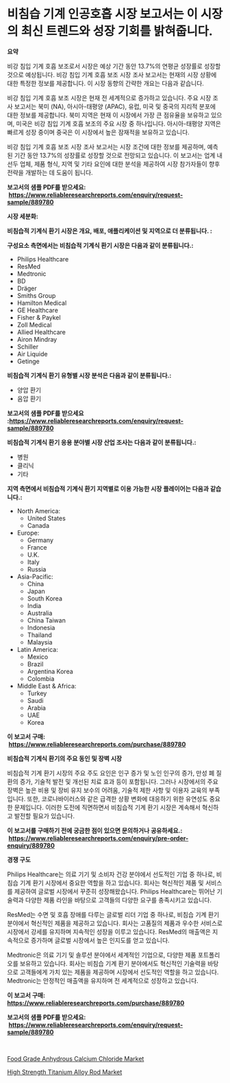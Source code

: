 <p><h1>비침습 기계 인공호흡 시장 보고서는 이 시장의 최신 트렌드와 성장 기회를 밝혀줍니다.</h1></p><p><strong>요약</strong></p>
<p><p>비강 침입 기계 호흡 보조로서 시장은 예상 기간 동안 13.7%의 연평균 성장률로 성장할 것으로 예상됩니다. 비강 침입 기계 호흡 보조 시장 조사 보고서는 현재의 시장 상황에 대한 특정한 정보를 제공합니다. 이 시장 동향의 간략한 개요는 다음과 같습니다.</p><p>비강 침입 기계 호흡 보조 시장은 현재 전 세계적으로 증가하고 있습니다. 주요 시장 조사 보고서는 북미 (NA), 아시아-태평양 (APAC), 유럽, 미국 및 중국의 지리적 분포에 대한 정보를 제공합니다. 북미 지역은 현재 이 시장에서 가장 큰 점유율을 보유하고 있으며, 미국은 비강 침입 기계 호흡 보조의 주요 시장 중 하나입니다. 아시아-태평양 지역은 빠르게 성장 중이며 중국은 이 시장에서 높은 잠재적을 보유하고 있습니다.</p><p>비강 침입 기계 호흡 보조 시장 조사 보고서는 시장 조건에 대한 정보를 제공하며, 예측된 기간 동안 13.7%의 성장률로 성장할 것으로 전망되고 있습니다. 이 보고서는 업계 내 선두 업체, 제품 형식, 지역 및 기타 요인에 대한 분석을 제공하여 시장 참가자들이 향후 전략을 개발하는 데 도움이 됩니다.</p></p>
<p><strong>보고서의 샘플 PDF를 받으세요: &nbsp;<a href="https://www.reliableresearchreports.com/enquiry/request-sample/889780">https://www.reliableresearchreports.com/enquiry/request-sample/889780</a></strong></p>
<p><strong>시장 세분화:</strong></p>
<p><strong> 비침습적 기계식 환기 시장은 개요, 배포, 애플리케이션 및 지역으로 더 분류됩니다. :</strong></p>
<p><strong>구성요소 측면에서는 비침습적 기계식 환기 시장은 다음과 같이 분류됩니다.:</strong></p>
<p><ul><li>Philips Healthcare</li><li>ResMed</li><li>Medtronic</li><li>BD</li><li>Dräger</li><li>Smiths Group</li><li>Hamilton Medical</li><li>GE Healthcare</li><li>Fisher & Paykel</li><li>Zoll Medical</li><li>Allied Healthcare</li><li>Airon Mindray</li><li>Schiller</li><li>Air Liquide</li><li>Getinge</li></ul></p>
<p><strong> 비침습적 기계식 환기 유형별 시장 분석은 다음과 같이 분류됩니다.:</strong></p>
<p><ul><li>양압 환기</li><li>음압 환기</li></ul></p>
<p><strong>보고서의 샘플 PDF를 받으세요 :<a href="https://www.reliableresearchreports.com/enquiry/request-sample/889780">https://www.reliableresearchreports.com/enquiry/request-sample/889780</a></strong></p>
<p><strong> 비침습적 기계식 환기 응용 분야별 시장 산업 조사는 다음과 같이 분류됩니다.:</strong></p>
<p><ul><li>병원</li><li>클리닉</li><li>기타</li></ul></p>
<p><strong>지역 측면에서 비침습적 기계식 환기 지역별로 이용 가능한 시장 플레이어는 다음과 같습니다.:</strong></p>
<p><ul>
    <li>
        North America:
        <ul>
            <li>United States</li>
            <li>Canada</li>
        </ul>
    </li>
    <li>
        Europe:
        <ul>
            <li>Germany</li>
            <li>France</li>
            <li>U.K.</li>
            <li>Italy</li>
            <li>Russia</li>
        </ul>
    </li>
    <li>
        Asia-Pacific:
        <ul>
            <li>China</li>
            <li>Japan</li>
            <li>South Korea</li>
            <li>India</li>
            <li>Australia</li>
            <li>China Taiwan</li>
            <li>Indonesia</li>
            <li>Thailand</li>
            <li>Malaysia</li>
        </ul>
    </li>
    <li>
        Latin America:
        <ul>
            <li>Mexico</li>
            <li>Brazil</li>
            <li>Argentina Korea</li>
            <li>Colombia</li>
        </ul>
    </li>
    <li>
        Middle East & Africa:
        <ul>
            <li>Turkey</li>
            <li>Saudi</li>
            <li>Arabia</li>
            <li>UAE</li>
            <li>Korea</li>
        </ul>
    </li>
    </ul></p>
<p><strong>이 보고서 구매: &nbsp;<a href="https://www.reliableresearchreports.com/purchase/889780">https://www.reliableresearchreports.com/purchase/889780</a></strong></p>
<p><strong>비침습적 기계식 환기의 주요 동인 및 장벽 시장</strong></p>
<p><p>비침습적 기계 환기 시장의 주요 주도 요인은 인구 증가 및 노인 인구의 증가, 만성 폐 질환의 증가, 기술적 발전 및 개선된 치료 효과 등이 포함됩니다. 그러나 시장에서의 주요 장벽은 높은 비용 및 장비 유지 보수의 어려움, 기술적 제한 사항 및 이용자 교육의 부족입니다. 또한, 코로나바이러스와 같은 급격한 상황 변화에 대응하기 위한 유연성도 중요한 문제입니다. 이러한 도전에 직면하면서 비침습적 기계 환기 시장은 계속해서 혁신하고 발전할 필요가 있습니다.</p></p>
<p><strong>이 보고서를 구매하기 전에 궁금한 점이 있으면 문의하거나 공유하세요.: &nbsp;<a href="https://www.reliableresearchreports.com/enquiry/pre-order-enquiry/889780">https://www.reliableresearchreports.com/enquiry/pre-order-enquiry/889780</a></strong></p>
<p><strong>경쟁 구도</strong></p>
<p><p>Philips Healthcare는 의료 기기 및 소비자 건강 분야에서 선도적인 기업 중 하나로, 비침습 기계 환기 시장에서 중요한 역할을 하고 있습니다. 회사는 혁신적인 제품 및 서비스를 제공하여 글로벌 시장에서 꾸준히 성장해왔습니다. Philips Healthcare는 뛰어난 기술력과 다양한 제품 라인을 바탕으로 고객들의 다양한 요구를 충족시키고 있습니다.</p><p>ResMed는 수면 및 호흡 장애를 다루는 글로벌 리더 기업 중 하나로, 비침습 기계 환기 분야에서 혁신적인 제품을 제공하고 있습니다. 회사는 고품질의 제품과 우수한 서비스로 시장에서 강세를 유지하며 지속적인 성장을 이루고 있습니다. ResMed의 매출액은 지속적으로 증가하며 글로벌 시장에서 높은 인지도를 얻고 있습니다.</p><p>Medtronic은 의료 기기 및 솔루션 분야에서 세계적인 기업으로, 다양한 제품 포트폴리오를 보유하고 있습니다. 회사는 비침습 기계 환기 분야에서도 혁신적인 기술력을 바탕으로 고객들에게 가치 있는 제품을 제공하며 시장에서 선도적인 역할을 하고 있습니다. Medtronic는 안정적인 매출액을 유지하며 전 세계적으로 성장하고 있습니다.</p></p>
<p><strong>이 보고서 구매: &nbsp; <a href="https://www.reliableresearchreports.com/purchase/889780">https://www.reliableresearchreports.com/purchase/889780</a></strong></p>
<p><strong>보고서의 샘플 PDF를 받으세요: &nbsp;<a href="https://www.reliableresearchreports.com/enquiry/request-sample/889780">https://www.reliableresearchreports.com/enquiry/request-sample/889780</a></strong><strong></strong></p>
<p>&nbsp;</p>
<p><p><a href="https://butternut-bug-553.notion.site/Food-Grade-Anhydrous-Calcium-Chloride-Market-Size-Reflecting-a-Forecast-Till-2031-Market-By-Type-B-20e63eee657b413695b12ed8ed67d225">Food Grade Anhydrous Calcium Chloride Market</a></p><p><a href="https://github.com/Glendatilghmankmgz0rbhwpy/Market-Research-Report-List-1/blob/main/high-strength-titanium-alloy-rod-market.md">High Strength Titanium Alloy Rod Market</a></p></p>
